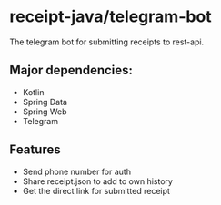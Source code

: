 # receipt-java/telegram-bot

The telegram bot for submitting receipts to rest-api.

## Major dependencies:
- Kotlin
- Spring Data 
- Spring Web
- Telegram

## Features

- Send phone number for auth
- Share receipt.json to add to own history
- Get the direct link for submitted receipt
